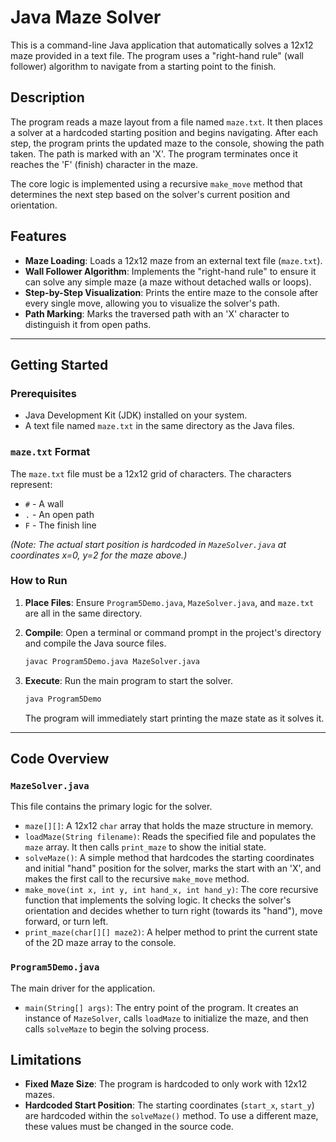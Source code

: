 # Java Maze Solver

This is a command-line Java application that automatically solves a 12x12 maze provided in a text file. The program uses a "right-hand rule" (wall follower) algorithm to navigate from a starting point to the finish.

## Description

The program reads a maze layout from a file named `maze.txt`. It then places a solver at a hardcoded starting position and begins navigating. After each step, the program prints the updated maze to the console, showing the path taken. The path is marked with an 'X'. The program terminates once it reaches the 'F' (finish) character in the maze.

The core logic is implemented using a recursive `make_move` method that determines the next step based on the solver's current position and orientation.

## Features

* **Maze Loading**: Loads a 12x12 maze from an external text file (`maze.txt`).
* **Wall Follower Algorithm**: Implements the "right-hand rule" to ensure it can solve any simple maze (a maze without detached walls or loops).
* **Step-by-Step Visualization**: Prints the entire maze to the console after every single move, allowing you to visualize the solver's path.
* **Path Marking**: Marks the traversed path with an 'X' character to distinguish it from open paths.

---

##  Getting Started

### Prerequisites

* Java Development Kit (JDK) installed on your system.
* A text file named `maze.txt` in the same directory as the Java files.

### `maze.txt` Format

The `maze.txt` file must be a 12x12 grid of characters. The characters represent:
* `#` - A wall
* `.` - An open path
* `F` - The finish line

*(Note: The actual start position is hardcoded in `MazeSolver.java` at coordinates x=0, y=2 for the maze above.)*

### How to Run

1.  **Place Files**: Ensure `Program5Demo.java`, `MazeSolver.java`, and `maze.txt` are all in the same directory.

2.  **Compile**: Open a terminal or command prompt in the project's directory and compile the Java source files.
    ```bash
    javac Program5Demo.java MazeSolver.java
    ```

3.  **Execute**: Run the main program to start the solver.
    ```bash
    java Program5Demo
    ```
    The program will immediately start printing the maze state as it solves it.

---

## Code Overview

### `MazeSolver.java`

This file contains the primary logic for the solver.

* `maze[][]`: A 12x12 `char` array that holds the maze structure in memory.
* `loadMaze(String filename)`: Reads the specified file and populates the `maze` array. It then calls `print_maze` to show the initial state.
* `solveMaze()`: A simple method that hardcodes the starting coordinates and initial "hand" position for the solver, marks the start with an 'X', and makes the first call to the recursive `make_move` method.
* `make_move(int x, int y, int hand_x, int hand_y)`: The core recursive function that implements the solving logic. It checks the solver's orientation and decides whether to turn right (towards its "hand"), move forward, or turn left.
* `print_maze(char[][] maze2)`: A helper method to print the current state of the 2D maze array to the console.

### `Program5Demo.java`

The main driver for the application.

* `main(String[] args)`: The entry point of the program. It creates an instance of `MazeSolver`, calls `loadMaze` to initialize the maze, and then calls `solveMaze` to begin the solving process.

## Limitations

* **Fixed Maze Size**: The program is hardcoded to only work with 12x12 mazes.
* **Hardcoded Start Position**: The starting coordinates (`start_x`, `start_y`) are hardcoded within the `solveMaze()` method. To use a different maze, these values must be changed in the source code.
